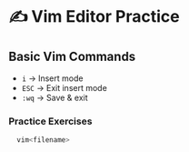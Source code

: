 # ✍️ Vim Editor Practice  

## **Basic Vim Commands**  
- `i` → Insert mode  
- `ESC` → Exit insert mode  
- `:wq` → Save & exit  

### **Practice Exercises**  

```sh
  vim<filename>


